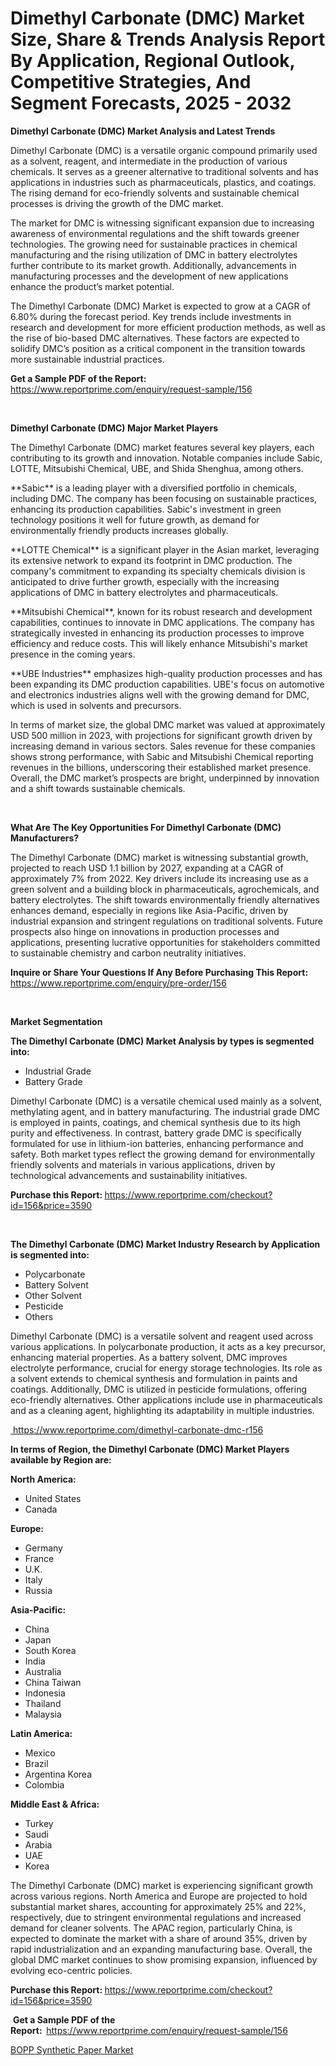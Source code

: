 <p><h1>Dimethyl Carbonate (DMC) Market Size, Share & Trends Analysis Report By Application, Regional Outlook, Competitive Strategies, And Segment Forecasts, 2025 - 2032</h1></p><p><strong>Dimethyl Carbonate (DMC) Market Analysis and Latest Trends</strong></p>
<p><p>Dimethyl Carbonate (DMC) is a versatile organic compound primarily used as a solvent, reagent, and intermediate in the production of various chemicals. It serves as a greener alternative to traditional solvents and has applications in industries such as pharmaceuticals, plastics, and coatings. The rising demand for eco-friendly solvents and sustainable chemical processes is driving the growth of the DMC market.</p><p>The market for DMC is witnessing significant expansion due to increasing awareness of environmental regulations and the shift towards greener technologies. The growing need for sustainable practices in chemical manufacturing and the rising utilization of DMC in battery electrolytes further contribute to its market growth. Additionally, advancements in manufacturing processes and the development of new applications enhance the product’s market potential.</p><p>The Dimethyl Carbonate (DMC) Market is expected to grow at a CAGR of 6.80% during the forecast period. Key trends include investments in research and development for more efficient production methods, as well as the rise of bio-based DMC alternatives. These factors are expected to solidify DMC’s position as a critical component in the transition towards more sustainable industrial practices.</p></p>
<p><strong>Get a Sample PDF of the Report:&nbsp;</strong> <a href="https://www.reportprime.com/enquiry/request-sample/156?utm_campaign=2187&utm_medium=2&utm_source=Github&utm_content=ia&utm_term=18032025&utm_id=dimethyl-carbonate-dmc">https://www.reportprime.com/enquiry/request-sample/156</a></p>
<p>&nbsp;</p>
<p><strong>Dimethyl Carbonate (DMC) Major Market Players</strong></p>
<p><p>The Dimethyl Carbonate (DMC) market features several key players, each contributing to its growth and innovation. Notable companies include Sabic, LOTTE, Mitsubishi Chemical, UBE, and Shida Shenghua, among others.</p><p>**Sabic** is a leading player with a diversified portfolio in chemicals, including DMC. The company has been focusing on sustainable practices, enhancing its production capabilities. Sabic's investment in green technology positions it well for future growth, as demand for environmentally friendly products increases globally.</p><p>**LOTTE Chemical** is a significant player in the Asian market, leveraging its extensive network to expand its footprint in DMC production. The company's commitment to expanding its specialty chemicals division is anticipated to drive further growth, especially with the increasing applications of DMC in battery electrolytes and pharmaceuticals.</p><p>**Mitsubishi Chemical**, known for its robust research and development capabilities, continues to innovate in DMC applications. The company has strategically invested in enhancing its production processes to improve efficiency and reduce costs. This will likely enhance Mitsubishi's market presence in the coming years.</p><p>**UBE Industries** emphasizes high-quality production processes and has been expanding its DMC production capabilities. UBE's focus on automotive and electronics industries aligns well with the growing demand for DMC, which is used in solvents and precursors.</p><p>In terms of market size, the global DMC market was valued at approximately USD 500 million in 2023, with projections for significant growth driven by increasing demand in various sectors. Sales revenue for these companies shows strong performance, with Sabic and Mitsubishi Chemical reporting revenues in the billions, underscoring their established market presence. Overall, the DMC market’s prospects are bright, underpinned by innovation and a shift towards sustainable chemicals.</p></p>
<p>&nbsp;</p>
<p><strong>What Are The Key Opportunities For Dimethyl Carbonate (DMC) Manufacturers?</strong></p>
<p><p>The Dimethyl Carbonate (DMC) market is witnessing substantial growth, projected to reach USD 1.1 billion by 2027, expanding at a CAGR of approximately 7% from 2022. Key drivers include its increasing use as a green solvent and a building block in pharmaceuticals, agrochemicals, and battery electrolytes. The shift towards environmentally friendly alternatives enhances demand, especially in regions like Asia-Pacific, driven by industrial expansion and stringent regulations on traditional solvents. Future prospects also hinge on innovations in production processes and applications, presenting lucrative opportunities for stakeholders committed to sustainable chemistry and carbon neutrality initiatives.</p></p>
<p><strong>Inquire or Share Your Questions If Any Before Purchasing This Report:</strong> <a href="https://www.reportprime.com/enquiry/pre-order/156?utm_campaign=2187&utm_medium=2&utm_source=Github&utm_content=ia&utm_term=18032025&utm_id=dimethyl-carbonate-dmc">https://www.reportprime.com/enquiry/pre-order/156</a></p>
<p>&nbsp;</p>
<p><strong>Market Segmentation</strong></p>
<p><strong>The Dimethyl Carbonate (DMC) Market Analysis by types is segmented into:</strong></p>
<p><ul><li>Industrial Grade</li><li>Battery Grade</li></ul></p>
<p><p>Dimethyl Carbonate (DMC) is a versatile chemical used mainly as a solvent, methylating agent, and in battery manufacturing. The industrial grade DMC is employed in paints, coatings, and chemical synthesis due to its high purity and effectiveness. In contrast, battery grade DMC is specifically formulated for use in lithium-ion batteries, enhancing performance and safety. Both market types reflect the growing demand for environmentally friendly solvents and materials in various applications, driven by technological advancements and sustainability initiatives.</p></p>
<p><strong>Purchase this Report:&nbsp;</strong><a href="https://www.reportprime.com/checkout?id=156&price=3590&utm_campaign=2187&utm_medium=2&utm_source=Github&utm_content=ia&utm_term=18032025&utm_id=dimethyl-carbonate-dmc">https://www.reportprime.com/checkout?id=156&price=3590</a></p>
<p>&nbsp;</p>
<p><strong>The Dimethyl Carbonate (DMC) Market Industry Research by Application is segmented into:</strong></p>
<p><ul><li>Polycarbonate</li><li>Battery Solvent</li><li>Other Solvent</li><li>Pesticide</li><li>Others</li></ul></p>
<p><p>Dimethyl Carbonate (DMC) is a versatile solvent and reagent used across various applications. In polycarbonate production, it acts as a key precursor, enhancing material properties. As a battery solvent, DMC improves electrolyte performance, crucial for energy storage technologies. Its role as a solvent extends to chemical synthesis and formulation in paints and coatings. Additionally, DMC is utilized in pesticide formulations, offering eco-friendly alternatives. Other applications include use in pharmaceuticals and as a cleaning agent, highlighting its adaptability in multiple industries.</p></p>
<p><a href="https://www.reportprime.com/dimethyl-carbonate-dmc-r156?utm_campaign=2187&utm_medium=2&utm_source=Github&utm_content=ia&utm_term=18032025&utm_id=dimethyl-carbonate-dmc">&nbsp;https://www.reportprime.com/dimethyl-carbonate-dmc-r156</a></p>
<p><strong>In terms of Region, the Dimethyl Carbonate (DMC) Market Players available by Region are:</strong></p>
<p>
    <p> <strong> North America: </strong>
        <ul>
            <li>United States</li>
            <li>Canada</li>
        </ul>
        </p> 
    <p> <strong> Europe: </strong>
        <ul>
            <li>Germany</li>
            <li>France</li>
            <li>U.K.</li>
            <li>Italy</li>
            <li>Russia</li>
        </ul>
        </p> 
    <p> <strong> Asia-Pacific: </strong>
        <ul>
            <li>China</li>
            <li>Japan</li>
            <li>South Korea</li>
            <li>India</li>
            <li>Australia</li>
            <li>China Taiwan</li>
            <li>Indonesia</li>
            <li>Thailand</li>
            <li>Malaysia</li>
        </ul>
        </p> 
    <p> <strong> Latin America: </strong>
        <ul>
            <li>Mexico</li>
            <li>Brazil</li>
            <li>Argentina Korea</li>
            <li>Colombia</li>
        </ul>
        </p> 
    <p> <strong> Middle East & Africa: </strong>
        <ul>
            <li>Turkey</li>
            <li>Saudi</li>
            <li>Arabia</li>
            <li>UAE</li>
            <li>Korea</li>
        </ul>
    </p>
    </p>
<p><p>The Dimethyl Carbonate (DMC) market is experiencing significant growth across various regions. North America and Europe are projected to hold substantial market shares, accounting for approximately 25% and 22%, respectively, due to stringent environmental regulations and increased demand for cleaner solvents. The APAC region, particularly China, is expected to dominate the market with a share of around 35%, driven by rapid industrialization and an expanding manufacturing base. Overall, the global DMC market continues to show promising expansion, influenced by evolving eco-centric policies.</p></p>
<p><strong>Purchase this Report: </strong><a href="https://www.reportprime.com/checkout?id=156&price=3590&utm_campaign=2187&utm_medium=2&utm_source=Github&utm_content=ia&utm_term=18032025&utm_id=dimethyl-carbonate-dmc">https://www.reportprime.com/checkout?id=156&price=3590</a></p>
<p>&nbsp;<strong>Get a Sample PDF of the Report:&nbsp;&nbsp;</strong><a href="https://www.reportprime.com/enquiry/request-sample/156?utm_campaign=2187&utm_medium=2&utm_source=Github&utm_content=ia&utm_term=18032025&utm_id=dimethyl-carbonate-dmc">https://www.reportprime.com/enquiry/request-sample/156</a></p>
<p><strong></strong></p>
<p><p><a href="https://github.com/mauripalmi/Market-Research-Report-List-6/blob/main/bopp-synthetic-paper-market.md?utm_campaign=2187&utm_medium=2&utm_source=Github&utm_content=ia&utm_term=18032025&utm_id=dimethyl-carbonate-dmc">BOPP Synthetic Paper Market</a></p></p>